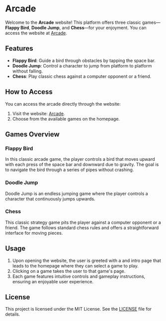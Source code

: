 # Arcade

Welcome to the **Arcade** website! This platform offers three classic games—**Flappy Bird**, **Doodle Jump**, and **Chess**—for your enjoyment. You can access the website at [Arcade](https://brhuang9.github.io/Arcade/).

## Features

- **Flappy Bird**: Guide a bird through obstacles by tapping the space bar.
- **Doodle Jump**: Control a character to jump from platform to platform without falling.
- **Chess**: Play classic chess against a computer opponent or a friend.

## How to Access

You can access the arcade directly through the website:

1. Visit the website: [Arcade](https://brhuang9.github.io/Arcade/).
2. Choose from the available games on the homepage.

## Games Overview

### Flappy Bird

In this classic arcade game, the player controls a bird that moves upward with each press of the space bar and downward due to gravity. The goal is to navigate the bird through a series of pipes without crashing.

### Doodle Jump

Doodle Jump is an endless jumping game where the player controls a character that continuously jumps upwards. 

### Chess

This classic strategy game pits the player against a computer opponent or a friend. The game follows standard chess rules and offers a straightforward interface for moving pieces.

## Usage

1. Upon opening the website, the user is greeted with a and intro page that leads to the homepage where they can select a game to play.
2. Clicking on a game takes the user to that game's page.
3. Each game features intuitive controls and gameplay instructions, ensuring an enjoyable user experience.

## License

This project is licensed under the MIT License. See the [LICENSE](LICENSE) file for details.
